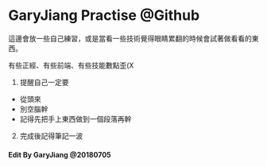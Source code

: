 # GaryJiang Practise @Github
這邊會放一些自己練習，或是當看一些技術覺得眼睛累翻的時候會試著做看看的東西。

有些正經、有些前端、有些技能數點歪(X

1. 提醒自己一定要
* 從頭來
* 別空腦幹
* 記得先把手上東西做到一個段落再幹

2. 完成後記得筆記一波

#### Edit By GaryJiang @20180705